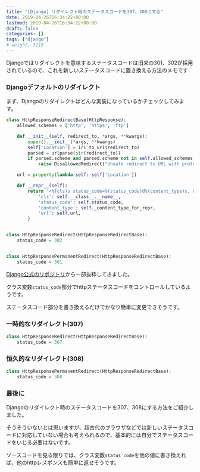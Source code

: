 ```yaml
---
title: "[Django] リダイレクト時のステータスコードを307、308にする"
date: 2019-04-26T16:34:22+00:00
lastmod: 2019-04-26T16:34:22+00:00
draft: false
categories: []
tags: ["django"]
# weight: 3119
---
```

Djangoではリダイレクトを意味するステータスコードは旧来の301、302が採用されているので、これを新しいステータスコードに置き換える方法のメモです  

### Djangoデフォルトのリダイレクト  
まず、Djangoのリダイレクトはどんな実装になっているかチェックしてみます。  
```py
class HttpResponseRedirectBase(HttpResponse):
    allowed_schemes = ['http', 'https', 'ftp']

    def __init__(self, redirect_to, *args, **kwargs):
        super().__init__(*args, **kwargs)
        self['Location'] = iri_to_uri(redirect_to)
        parsed = urlparse(str(redirect_to))
        if parsed.scheme and parsed.scheme not in self.allowed_schemes:
            raise DisallowedRedirect("Unsafe redirect to URL with protocol '%s'" % parsed.scheme)

    url = property(lambda self: self['Location'])

    def __repr__(self):
        return '<%(cls)s status_code=%(status_code)d%(content_type)s, url="%(url)s">' % {
            'cls': self.__class__.__name__,
            'status_code': self.status_code,
            'content_type': self._content_type_for_repr,
            'url': self.url,
        }


class HttpResponseRedirect(HttpResponseRedirectBase):
    status_code = 302


class HttpResponsePermanentRedirect(HttpResponseRedirectBase):
    status_code = 301
```
[Django公式のリポジトリ](https://github.com/django/django/blob/master/django/http/response.py)から一部抜粋してきました。  

クラス変数`status_code`部分でhttpステータスコードをコントロールしているようです。  

ステータスコード部分を書き換えるだけでかなり簡単に変更できそうです。  

### 一時的なリダイレクト(307)  
```py
class HttpResponseRedirect(HttpResponseRedirectBase):
    status_code = 307
```

### 恒久的なリダイレクト(308)
```py
class HttpResponsePermanentRedirect(HttpResponseRedirectBase):
    status_code = 308
```

### 最後に  
Djangoのリダイレクト時のステータスコードを307、308にする方法をご紹介しました。  

そうそういないとは思いますが、超古代のブラウザなどでは新しいステータスコードに対応していない場合も考えられるので、基本的には自分でステータスコードをいじる必要はないです。  

ソースコードを見る限りでは、クラス変数`status_code`を他の値に書き換えれば、他のhttpレスポンスも簡単に返せそうです。
